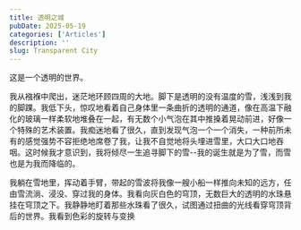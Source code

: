 ```yaml
---
title: 透明之城
pubDate: 2025-05-19
categories: ['Articles']
description: ''
slug: Transparent City
---
```


这是一个透明的世界。

我从襁褓中爬出，迷茫地环顾四周的大地。脚下是透明的没有温度的雪，浅浅到我的脚踝。我低下头，惊叹地看着自己身体里一条曲折的透明的通道，像在高温下融化的玻璃一样柔软地堆叠在一起，有无数个小气泡在其中推搡着晃动前进，好像一个特殊的艺术装置。我痴迷地看了很久，直到发现气泡一个一个消失，一种前所未有的感觉强势不容拒绝地席卷了我，让我不自觉地将头埋进雪里，大口大口地吞咽。这时候我才意识到，我将倾尽一生追寻脚下的雪--我的诞生就是为了雪，而雪也是为我而降临的。

我躺在雪地里，挥动着手臂，带起的雪波将我像一艘小船一样推向未知的远方，任由雪流淌、浸没、穿过我的身体。我看向灰白色的穹顶，无数巨大的透明的水珠悬挂在穹顶之下。我静静地盯着那些水珠看了很久，试图通过扭曲的光线看穿穹顶背后的世界。我看到色彩的旋转与变换
